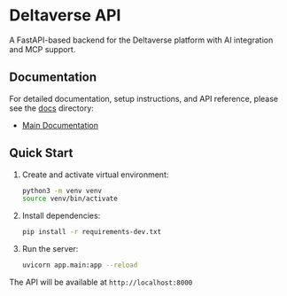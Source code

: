 # Deltaverse API

A FastAPI-based backend for the Deltaverse platform with AI integration and MCP support.

## Documentation

For detailed documentation, setup instructions, and API reference, please see the [docs](./docs/) directory:

- [Main Documentation](./docs/README.md)

## Quick Start

1. Create and activate virtual environment:
   ```bash
   python3 -m venv venv
   source venv/bin/activate
   ```

2. Install dependencies:
   ```bash
   pip install -r requirements-dev.txt
   ```

3. Run the server:
   ```bash
   uvicorn app.main:app --reload
   ```

The API will be available at `http://localhost:8000`
